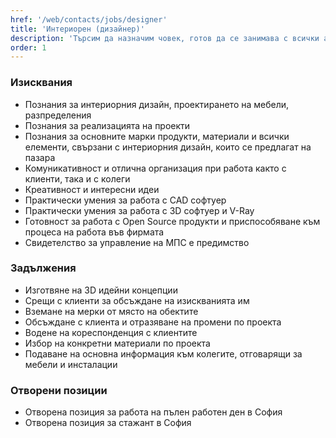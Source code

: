 ```yaml
---
href: '/web/contacts/jobs/designer'
title: 'Интериорен (дизайнер)'
description: 'Търсим да назначим човек, готов да се занимава с всички аспекти на интериора и с всичко, свързано с интериорния дизайн. Подходящият кандидат е човек, за когото е важно да намери най-доброто решение за клиента, да разбере какво иска той, да види възможностите и да постигне красиви и практични резултати. За да добием представа за креативността и въображението Ви, е задължително да ни изпратите портфолио, включващо проектите, по които сте работили.'
order: 1
---
```

### Изисквания
* Познания за интериорния дизайн, проектирането на мебели, разпределения
* Познания за реализацията на проекти 
* Познания за основните марки продукти, материали и всички елементи, свързани с интериорния дизайн, които се предлагат на пазара
* Комуникативност и отлична организация при работа както с клиенти, така и с колеги
* Креативност и интересни идеи
* Практически умения за работа с CAD софтуер
* Практически умения за работа с 3D софтуер и V-Ray
* Готовност за работа с Open Source продукти и приспособяване към процеса на работа във фирмата
* Свидетелство за управление на МПС е предимство

### Задължения
* Изготвяне на 3D идейни концепции
* Срещи с клиенти за обсъждане на изискванията им
* Вземане на мерки от място на обектите
* Обсъждане с клиента и отразяване на промени по проекта
* Водене на кореспонденция с клиентите
* Избор на конкретни материали по проекта
* Подаване на основна информация към колегите, отговарящи за мебели и инсталации

### Отворени позиции
* Отворена позиция за работа на пълен работен ден в София
* Отворена позиция за стажант в София
